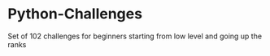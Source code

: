# Python-Challenges
Set of 102 challenges for beginners starting from low level and going up the ranks 
